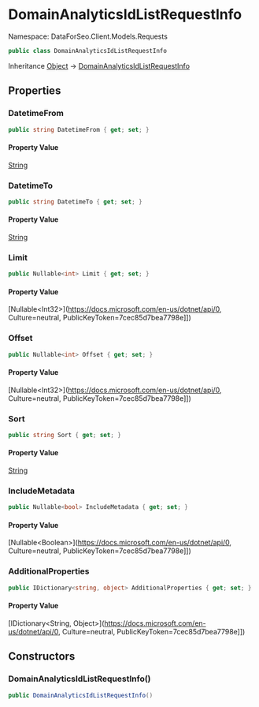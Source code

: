 # DomainAnalyticsIdListRequestInfo

Namespace: DataForSeo.Client.Models.Requests

```csharp
public class DomainAnalyticsIdListRequestInfo
```

Inheritance [Object](https://docs.microsoft.com/en-us/dotnet/api/Object) → [DomainAnalyticsIdListRequestInfo](./DomainAnalyticsIdListRequestInfo.md)

## Properties

### **DatetimeFrom**

```csharp
public string DatetimeFrom { get; set; }
```

#### Property Value

[String](https://docs.microsoft.com/en-us/dotnet/api/String)<br>

### **DatetimeTo**

```csharp
public string DatetimeTo { get; set; }
```

#### Property Value

[String](https://docs.microsoft.com/en-us/dotnet/api/String)<br>

### **Limit**

```csharp
public Nullable<int> Limit { get; set; }
```

#### Property Value

[Nullable&lt;Int32&gt;](https://docs.microsoft.com/en-us/dotnet/api/0, Culture=neutral, PublicKeyToken=7cec85d7bea7798e]])<br>

### **Offset**

```csharp
public Nullable<int> Offset { get; set; }
```

#### Property Value

[Nullable&lt;Int32&gt;](https://docs.microsoft.com/en-us/dotnet/api/0, Culture=neutral, PublicKeyToken=7cec85d7bea7798e]])<br>

### **Sort**

```csharp
public string Sort { get; set; }
```

#### Property Value

[String](https://docs.microsoft.com/en-us/dotnet/api/String)<br>

### **IncludeMetadata**

```csharp
public Nullable<bool> IncludeMetadata { get; set; }
```

#### Property Value

[Nullable&lt;Boolean&gt;](https://docs.microsoft.com/en-us/dotnet/api/0, Culture=neutral, PublicKeyToken=7cec85d7bea7798e]])<br>

### **AdditionalProperties**

```csharp
public IDictionary<string, object> AdditionalProperties { get; set; }
```

#### Property Value

[IDictionary&lt;String, Object&gt;](https://docs.microsoft.com/en-us/dotnet/api/0, Culture=neutral, PublicKeyToken=7cec85d7bea7798e]])<br>

## Constructors

### **DomainAnalyticsIdListRequestInfo()**

```csharp
public DomainAnalyticsIdListRequestInfo()
```
